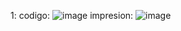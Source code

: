 1: codigo: ![image](https://github.com/user-attachments/assets/a31a18cd-d916-4c85-ad99-6430a64c1ef5) impresion: ![image](https://github.com/user-attachments/assets/7db5d757-cec9-4b3f-af45-170bd254f96d)




<!---
Tomassaldana/Tomassaldana is a ✨ special ✨ repository because its `README.md` (this file) appears on your GitHub profile.
You can click the Preview link to take a look at your changes.
--->
